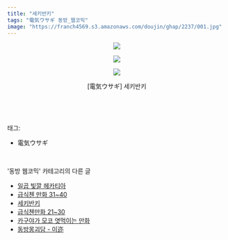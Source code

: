 ```yaml
---
title: "세키반키"
tags: "電気ウサギ 동방_웹코믹"
image: "https://franch4569.s3.amazonaws.com/doujin/ghap/2237/001.jpg"
---
```

<div class="article">
<p style="text-align: center; clear: none; float: none;"><img src="{{ site.imgserver2 }}/ghap/2237/001.jpg"/></p>
<p style="text-align: center; clear: none; float: none;"><img src="{{ site.imgserver2 }}/ghap/2237/002.jpg"/></p>
<p style="text-align: center; clear: none; float: none;"><img src="{{ site.imgserver2 }}/ghap/2237/003.jpg"/></p>
<p style="text-align: center; clear: none; float: none;">[電気ウサギ] 세키반키</p>
<p><br/></p>
</div><br/>
<div class="tagTrail">
<p>태그: </p>
<ul>
<li>電気ウサギ</li>
</ul>
</div><br/>
<div class="another">
<p>'동방 웹코믹' 카테고리의 다른 글</p>
<ul>
<li><a href="/ghap_2275">일곱 빛깔 헤카티아</a></li>
<li><a href="/ghap_2258">급식첸 만화 31~40</a></li>
<li><a href="/ghap_2237">세키반키</a></li>
<li><a href="/ghap_2223">급식첸만화 21~30</a></li>
<li><a href="/ghap_2214">카구야가 모코 엿먹이는 만화</a></li>
<li><a href="/ghap_2206">동방몽괴담 - 이迩</a></li>
</ul>
</div><br/>
<div class="cb_module cb_fluid">
<div class="cb_wrt cb_profile">
</div><!-- commentList close -->
</div><br/>
